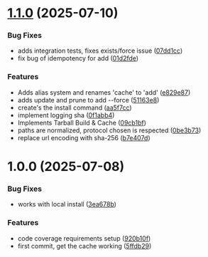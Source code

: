 # [1.1.0](https://github.com/grata-labs/gitcache-cli/compare/v1.0.0...v1.1.0) (2025-07-10)


### Bug Fixes

* adds integration tests, fixes exists/force issue ([07dd1cc](https://github.com/grata-labs/gitcache-cli/commit/07dd1cc9a54a64d4fe82d2e9807d344a47cd3863))
* fix bug of idempotency for add ([01d2fde](https://github.com/grata-labs/gitcache-cli/commit/01d2fde843c11d0b2b3af7baa4e3ad2d7597c6b6))


### Features

* Adds alias system and renames 'cache' to 'add' ([e829e87](https://github.com/grata-labs/gitcache-cli/commit/e829e8707ec60ae51a1a78a3ce37ae205bc6af4c))
* adds update and prune to add --force ([51163e8](https://github.com/grata-labs/gitcache-cli/commit/51163e845141c012efce4e90c7ef20b46633a9d5))
* create's the install command ([aa5f7cc](https://github.com/grata-labs/gitcache-cli/commit/aa5f7ccd950cb96a159cc3f7fe9eb22f3e8f024c))
* implement logging sha ([0f1abb4](https://github.com/grata-labs/gitcache-cli/commit/0f1abb4aad39bd246e56fc2ae087940de74c71d9))
* Implements Tarball Build & Cache ([09cb1bf](https://github.com/grata-labs/gitcache-cli/commit/09cb1bfdfa797b2663998d8daa1581a47b8b7945))
* paths are normalized, protocol chosen is respected ([0be3b73](https://github.com/grata-labs/gitcache-cli/commit/0be3b733c4e04dd4d1ff07bfd6240d5388c13f82))
* replace url encoding with sha-256 ([b7e407d](https://github.com/grata-labs/gitcache-cli/commit/b7e407d702ffd6aa1a68dddf3025651e1eac1d4d))

# 1.0.0 (2025-07-08)


### Bug Fixes

* works with local install ([3ea678b](https://github.com/grata-labs/gitcache-cli/commit/3ea678bd1c5293e1e04f4b28db7249f54bd173f3))


### Features

* code coverage requirements setup ([920b10f](https://github.com/grata-labs/gitcache-cli/commit/920b10fe4d1dba67271bd9551b600a383d33163b))
* first commit, get the cache working ([5ffdb29](https://github.com/grata-labs/gitcache-cli/commit/5ffdb29bb68b16bd100b64e2f0110dc9c63b34e1))
